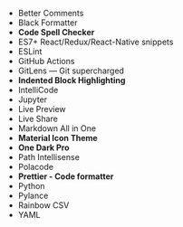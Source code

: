 - Better Comments
- Black Formatter
- **Code Spell Checker**
- ES7+ React/Redux/React-Native snippets
- ESLint
- GitHub Actions
- GitLens — Git supercharged
- **Indented Block Highlighting**
- IntelliCode
- Jupyter
- Live Preview
- Live Share
- Markdown All in One
- **Material Icon Theme**
- **One Dark Pro**
- Path Intellisense
- Polacode
- **Prettier - Code formatter**
- Python
- Pylance
- Rainbow CSV
- YAML
